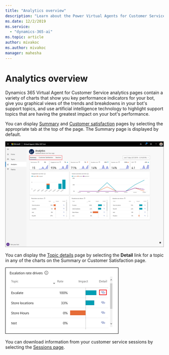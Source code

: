 ```yaml
---
title: "Analytics overview"
description: "Learn about the Power Virtual Agents for Customer Service pages."
ms.date: 12/2/2019
ms.service:
  - "dynamics-365-ai"
ms.topic: article
author: mivakoc
ms.author: mivakoc
manager: mahesha
---
```


# Analytics overview


Dynamics 365 Virtual Agent for Customer Service analytics pages contain a variety of charts that show you key performance indicators for your bot, give you graphical views of the trends and breakdowns in your bot's support topics, and use artificial intelligence technology to highlight support topics that are having the greatest impact on your bot's performance.

You can display [Summary](analytics-summary.md) and [Customer satisfaction](analytics-CSAT.md) pages by selecting the appropriate tab at the top of the page. The Summary page is displayed by default.

![Page navigation](media/dashboard-tabs.png)

You can display the [Topic details](analytics-topic-details.md) page by selecting the **Detail** link for a topic in any of the charts on the Summary or Customer Satisfaction page.

![Topic details link](media/topic-details-link.png)

You can download information from your customer service sessions by selecting the [Sessions page](analytics-sessions.md).
